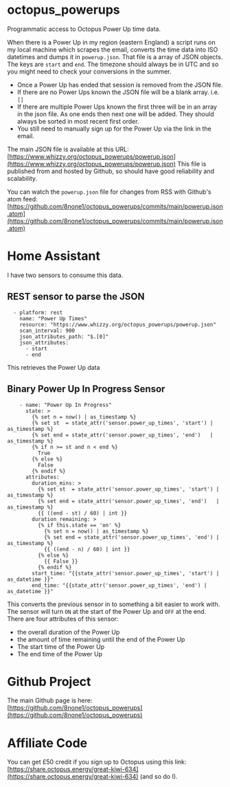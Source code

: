 # octopus_powerups
Programmatic access to Octopus Power Up time data.

When there is a Power Up in my region (eastern England) a script runs on my local machine which scrapes the email, converts the time data into ISO datetimes and dumps it in `powerup.json`.  That file is a array of JSON objects.  The keys are `start` and `end`.  The timezone should always be in UTC and so you might need to check your conversions in the summer.

 * Once a Power Up has ended that session is removed from the JSON file.
 * If there are no Power Ups known the JSON file will be a blank array. i.e. `[]`
 * If there are multiple Power Ups known the first three will be in an array in the json file. As one ends then next one will be added.  They should always be sorted in most recent first order.
 * You still need to manually sign up for the Power Up via the link in the email.

The main JSON file is available at this URL: [https://www.whizzy.org/octopus_powerups/powerup.json](https://www.whizzy.org/octopus_powerups/powerup.json)
This file is published from and hosted by Github, so should have good reliability and scalability.

You can watch the `powerup.json` file for changes from RSS with Github's atom feed: [https://github.com/8none1/octopus_powerups/commits/main/powerup.json.atom](https://github.com/8none1/octopus_powerups/commits/main/powerup.json.atom)

# Home Assistant

I have two sensors to consume this data.  

## REST sensor to parse the JSON

```
  - platform: rest
    name: "Power Up Times"
    resource: "https://www.whizzy.org/octopus_powerups/powerup.json"
    scan_interval: 900
    json_attributes_path: "$.[0]"
    json_attributes:
      - start
      - end
```

This retrieves the Power Up data

## Binary Power Up In Progress Sensor

[//]: # ({% raw %})
```
    - name: "Power Up In Progress"
      state: >
        {% set n = now() | as_timestamp %}
        {% set st  = state_attr('sensor.power_up_times', 'start') | as_timestamp %}
        {% set end = state_attr('sensor.power_up_times', 'end')   | as_timestamp %}
        {% if n >= st and n < end %}
          True
        {% else %}
          False
        {% endif %}
      attributes:
        duration_mins: >
          {% set st  = state_attr('sensor.power_up_times', 'start') | as_timestamp %}
          {% set end = state_attr('sensor.power_up_times', 'end')   | as_timestamp %}
          {{ ((end - st) / 60) | int }}
        duration_remaining: >
          {% if this.state == 'on' %}
            {% set n = now() | as_timestamp %}
            {% set end = state_attr('sensor.power_up_times', 'end') | as_timestamp %}
            {{ ((end - n) / 60) | int }}
          {% else %}
            {{ False }}
          {% endif %}
        start_time: "{{state_attr('sensor.power_up_times', 'start') | as_datetime }}"
        end_time: "{{state_attr('sensor.power_up_times', 'end') | as_datetime }}"
```
[//]: # ({% endraw %})

This converts the previous sensor in to something a bit easier to work with.  The sensor will turn `ON` at the start of the Power Up and `OFF` at the end.  There are four attributes of this sensor:
 - the overall duration of the Power Up
 - the amount of time remaining until the end of the Power Up
 - The start time of the Power Up
 - The end time of the Power Up

# Github Project

The main Github page is here: [https://github.com/8none1/octopus_powerups](https://github.com/8none1/octopus_powerups)

# Affiliate Code

You can get £50 credit if you sign up to Octopus using this link: [https://share.octopus.energy/great-kiwi-634](https://share.octopus.energy/great-kiwi-634)
(and so do I).


